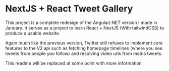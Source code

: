 # NextJS + React Tweet Gallery

This project is a complete redesign of the Angular/.NET version I made in January.
It serves as a project to learn React + NextJS (With tailwindCSS) to produce a usable website.

Again much like the previous version, Twitter still refuses to implement core features to the V2 api such as fetching homepage timelines (where you see tweets from people you follow) and resolving video urls from media tweets.

This readme will be replaced at some point with more information

